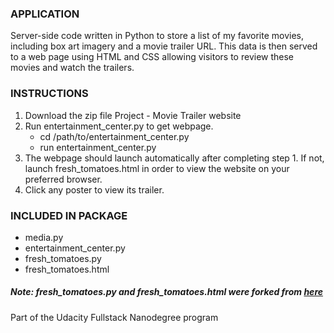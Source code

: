 ### APPLICATION
Server-side code written in Python to store a list of my favorite movies, including box art imagery and a movie trailer URL. This data is then served to a web page using HTML and CSS allowing visitors to review these movies and watch the trailers.

### INSTRUCTIONS

1. Download the zip file Project - Movie Trailer website
2. Run entertainment_center.py to get webpage.
    - cd /path/to/entertainment_center.py
    - run entertainment_center.py
3. The webpage should launch automatically after completing step 1. If not,
   launch fresh_tomatoes.html in order to view the website on your preferred
   browser.
4. Click any poster to view its trailer.



### INCLUDED IN PACKAGE
  - media.py
  - entertainment_center.py
  - fresh_tomatoes.py
  - fresh_tomatoes.html

##### Note: fresh\_tomatoes.py and fresh\_tomatoes.html were forked from [here](https://github.com/adarsh0806/ud036_StarterCode/blob/master/fresh_tomatoes.py)

Part of the Udacity Fullstack Nanodegree program
